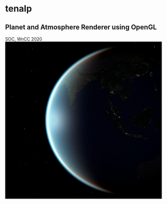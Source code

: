 # tenalp
## Planet and Atmosphere Renderer using OpenGL
SOC, WnCC 2020  
![Planet and Atmosphere Renderer](https://github.com/jayson-310801/webpage/blob/master/opengl.jpg)
